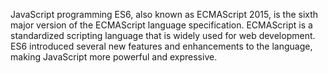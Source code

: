 JavaScript programming
ES6, also known as ECMAScript 2015, is the sixth major version of the ECMAScript language specification. ECMAScript is a standardized scripting language that is widely used for web development. ES6 introduced several new features and enhancements to the language, making JavaScript more powerful and expressive.

